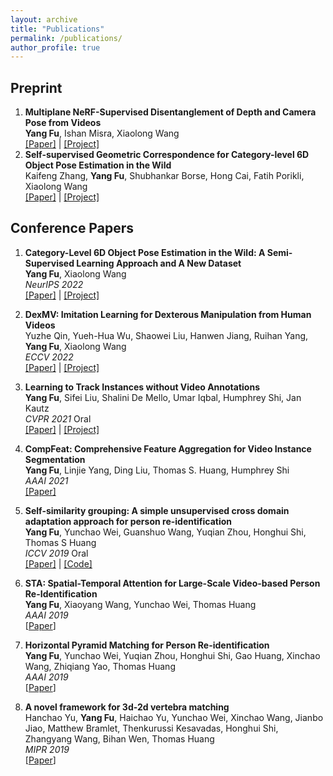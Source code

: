 ```yaml
---
layout: archive
title: "Publications"
permalink: /publications/
author_profile: true
---
```

## Preprint
1. <b>Multiplane NeRF-Supervised Disentanglement of Depth and Camera Pose from Videos
</b> <br> 
   <b>Yang Fu</b>, Ishan Misra, Xiaolong Wang
   <br>[[Paper]](https://arxiv.org/abs/2210.07181) | [[Project]](https://oasisyang.github.io/self-mpinerf/)
1. <b>Self-supervised Geometric Correspondence for Category-level 6D Object Pose Estimation in the Wild</b> <br> 
   Kaifeng Zhang, <b>Yang Fu</b>, Shubhankar Borse, Hong Cai, Fatih Porikli, Xiaolong Wang
   <br>[[Paper]](https://arxiv.org/abs/2210.07199)  | [[Project]](https://kywind.github.io/self-pose)
   
## Conference Papers
1. <b>Category-Level 6D Object Pose Estimation in the Wild: A Semi-Supervised Learning Approach and A New Dataset</b> <br> 
   <b>Yang Fu</b>, Xiaolong Wang
   <br> <i>NeurIPS 2022</i>
   <br>[[Paper]](https://arxiv.org/abs/2206.15436) | [[Project]](https://oasisyang.github.io/semi-pose)

1. <b>DexMV: Imitation Learning for Dexterous Manipulation from Human Videos</b> <br> 
   Yuzhe Qin, Yueh-Hua Wu, Shaowei Liu, Hanwen Jiang, Ruihan Yang, <b>Yang Fu</b>, Xiaolong Wang
   <br> <i>ECCV 2022</i>
   <br>[[Paper]](https://arxiv.org/abs/2108.05877) | [[Project]](https://yzqin.github.io/dexmv/)

1. <b>Learning to Track Instances without Video Annotations</b> <br> 
   <b>Yang Fu</b>, Sifei Liu, Shalini De Mello, Umar Iqbal, Humphrey Shi, Jan Kautz
   <br> <i>CVPR 2021</i> Oral
   <br>[[Paper]](https://openaccess.thecvf.com/content/CVPR2021/papers/Fu_Learning_to_Track_Instances_without_Video_Annotations_CVPR_2021_paper.pdf) | [[Project]](https://oasisyang.github.io/semi-track)

2. <b>CompFeat: Comprehensive Feature Aggregation for Video Instance Segmentation</b> <br> 
   <b>Yang Fu</b>, Linjie Yang, Ding Liu, Thomas S. Huang, Humphrey Shi 
   <br> <i>AAAI 2021</i>
   <br>[[Paper]](https://arxiv.org/pdf/2012.03400)

3. <b>Self-similarity grouping: A simple unsupervised cross domain adaptation approach for person re-identification</b> <br>
   <b>Yang Fu</b>, Yunchao Wei, Guanshuo Wang, Yuqian Zhou, Honghui Shi, Thomas S Huang
   <br> <i>ICCV 2019</i> Oral
   <br>[[Paper]](http://openaccess.thecvf.com/content_ICCV_2019/papers/Fu_Self-Similarity_Grouping_A_Simple_Unsupervised_Cross_Domain_Adaptation_Approach_for_ICCV_2019_paper.pdf) | [[Code]](https://github.com/SHI-Labs/Self-Similarity-Grouping)<br>

4. <b>STA: Spatial-Temporal Attention for Large-Scale Video-based Person Re-Identification</b> <br>
  <b>Yang Fu</b>, Xiaoyang Wang, Yunchao Wei, Thomas Huang
  <br> <i>AAAI 2019</i>
  <br>[[Paper](https://ojs.aaai.org/index.php/AAAI/article/view/4841/4714)]

5. <b>Horizontal Pyramid Matching for Person Re-identification</b> <br>
  <b>Yang Fu</b>, Yunchao Wei, Yuqian Zhou, Honghui Shi, Gao Huang, Xinchao Wang, Zhiqiang Yao, Thomas Huang
  <br> <i>AAAI 2019</i>
  <br>[[Paper](https://ojs.aaai.org/index.php/AAAI/article/download/4842/4715)]

6. <b>A novel framework for 3d-2d vertebra matching</b> <br>
  Hanchao Yu, <b>Yang Fu</b>, Haichao Yu, Yunchao Wei, Xinchao Wang, Jianbo Jiao, Matthew Bramlet, Thenkurussi Kesavadas, Honghui Shi, Zhangyang Wang, Bihan Wen, Thomas Huang
  <br> <i>MIPR 2019</i>
  <br>[[Paper](https://openreview.net/pdf/9824c8c04eb2fd3bbc6d5b5d62a545784d2ca6cc.pdf)]


